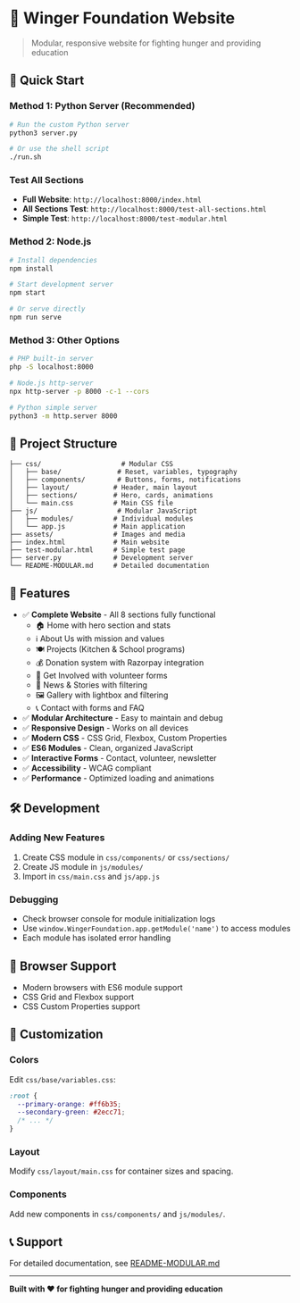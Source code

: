 # 🌟 Winger Foundation Website

> Modular, responsive website for fighting hunger and providing education

## 🚀 Quick Start

### Method 1: Python Server (Recommended)
```bash
# Run the custom Python server
python3 server.py

# Or use the shell script
./run.sh
```

### Test All Sections
- **Full Website**: `http://localhost:8000/index.html`
- **All Sections Test**: `http://localhost:8000/test-all-sections.html`
- **Simple Test**: `http://localhost:8000/test-modular.html`

### Method 2: Node.js
```bash
# Install dependencies
npm install

# Start development server
npm start

# Or serve directly
npm run serve
```

### Method 3: Other Options
```bash
# PHP built-in server
php -S localhost:8000

# Node.js http-server
npx http-server -p 8000 -c-1 --cors

# Python simple server
python3 -m http.server 8000
```

## 📁 Project Structure

```
├── css/                    # Modular CSS
│   ├── base/              # Reset, variables, typography
│   ├── components/        # Buttons, forms, notifications
│   ├── layout/           # Header, main layout
│   ├── sections/         # Hero, cards, animations
│   └── main.css          # Main CSS file
├── js/                    # Modular JavaScript
│   ├── modules/          # Individual modules
│   └── app.js            # Main application
├── assets/               # Images and media
├── index.html            # Main website
├── test-modular.html     # Simple test page
├── server.py             # Development server
└── README-MODULAR.md     # Detailed documentation
```

## 🎯 Features

- ✅ **Complete Website** - All 8 sections fully functional
  - 🏠 Home with hero section and stats
  - ℹ️ About Us with mission and values
  - 🍽️ Projects (Kitchen & School programs)
  - 💰 Donation system with Razorpay integration
  - 🤝 Get Involved with volunteer forms
  - 📰 News & Stories with filtering
  - 🖼️ Gallery with lightbox and filtering
  - 📞 Contact with forms and FAQ
- ✅ **Modular Architecture** - Easy to maintain and debug
- ✅ **Responsive Design** - Works on all devices
- ✅ **Modern CSS** - CSS Grid, Flexbox, Custom Properties
- ✅ **ES6 Modules** - Clean, organized JavaScript
- ✅ **Interactive Forms** - Contact, volunteer, newsletter
- ✅ **Accessibility** - WCAG compliant
- ✅ **Performance** - Optimized loading and animations

## 🛠️ Development

### Adding New Features
1. Create CSS module in `css/components/` or `css/sections/`
2. Create JS module in `js/modules/`
3. Import in `css/main.css` and `js/app.js`

### Debugging
- Check browser console for module initialization logs
- Use `window.WingerFoundation.app.getModule('name')` to access modules
- Each module has isolated error handling

## 📱 Browser Support

- Modern browsers with ES6 module support
- CSS Grid and Flexbox support
- CSS Custom Properties support

## 🔧 Customization

### Colors
Edit `css/base/variables.css`:
```css
:root {
  --primary-orange: #ff6b35;
  --secondary-green: #2ecc71;
  /* ... */
}
```

### Layout
Modify `css/layout/main.css` for container sizes and spacing.

### Components
Add new components in `css/components/` and `js/modules/`.

## 📞 Support

For detailed documentation, see [README-MODULAR.md](README-MODULAR.md)

---

**Built with ❤️ for fighting hunger and providing education**